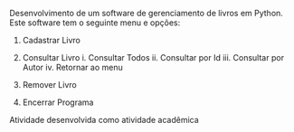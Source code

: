 Desenvolvimento de um software de gerenciamento de livros em Python. Este software tem o seguinte menu e opções:
1.	Cadastrar Livro
   
3.	Consultar Livro
   i.	Consultar Todos
   ii.	Consultar por Id
   iii.	Consultar por Autor
   iv.	Retornar ao menu
  	
5.	Remover Livro
   
7.	Encerrar Programa


Atividade desenvolvida como atividade acadêmica
